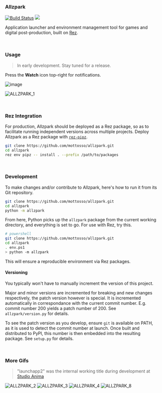 ### Allzpark

[![Build Status](https://mottosso.visualstudio.com/allzpark/_apis/build/status/mottosso.allzpark?branchName=master)](https://mottosso.visualstudio.com/allzpark/_build/latest?definitionId=2&branchName=master) [![](https://badge.fury.io/py/allzpark.svg)](https://pypi.org/project/allzpark/)

Application launcher and environment management tool for games and digital post-production, built on [Rez](https://github.com/mottosso/allzpark).

<br>

### Usage

> In early development. Stay tuned for a release.

Press the **Watch** icon top-right for notifications.

![image](https://user-images.githubusercontent.com/2152766/60902299-4dac9d00-a267-11e9-893d-b3801fa422e9.png)

![ALLZPARK_1](https://user-images.githubusercontent.com/2152766/58943971-bee4c600-8778-11e9-8117-f50fe260cee0.gif)

<br>

### Rez Integration

For production, Allzpark should be deployed as a Rez package, so as to facilitate running independent versions across multiple projects. Deploy Allzpark as a Rez package with [`rez-pipz`](https://github.com/mottosso/rez-pipz).

```bash
git clone https://github.com/mottosso/allzpark.git
cd allzpark
rez env pipz -- install . --prefix /path/to/packages
```

<br>

### Development

To make changes and/or contribute to Allzpark, here's how to run it from its Git repository.

```bash
git clone https://github.com/mottosso/allzpark.git
cd allzpark
python -m allzpark
```

From here, Python picks up the `allzpark` package from the current working directory, and everything is set to go. For use with Rez, try this.

```bash
# powershell
git clone https://github.com/mottosso/allzpark.git
cd allzpark
. env.ps1
> python -m allzpark
```

This will ensure a reproducible environment via Rez packages.

#### Versioning

You typically won't have to manually increment the version of this project.

Major and minor versions are incremented for breaking and new changes respectively, the patch version however is special. It is incremented automatically in correspondance with the current commit number. E.g. commit number 200 yields a patch number of 200. See `allzpark/version.py` for details.

To see the patch version as you develop, ensure `git` is available on PATH, as it is used to detect the commit number at launch. Once built and distributed to PyPI, this number is then embedded into the resulting package. See `setup.py` for details.

<br>

### More Gifs

> "launchapp2" was the internal working title during development at [Studio Anima](http://studioanima.co.jp)

![ALLZPARK_2](https://user-images.githubusercontent.com/2152766/58943970-be4c2f80-8778-11e9-9344-66007ba5cb5b.gif)
![ALLZPARK_3](https://user-images.githubusercontent.com/2152766/58943973-bee4c600-8778-11e9-809a-cf2aaf7c94c0.gif)
![ALLZPARK_4](https://user-images.githubusercontent.com/2152766/58946617-3cf79b80-877e-11e9-8887-df9a92cb1851.gif)
![ALLZPARK_8](https://user-images.githubusercontent.com/2152766/58959026-16485d80-879c-11e9-8964-e277490dbf5f.gif)
